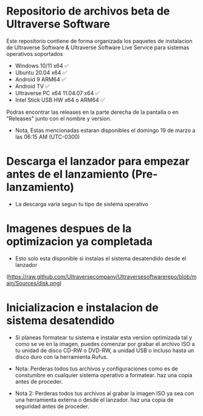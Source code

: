 # Repositorio de archivos beta de Ultraverse Software
Este repositorio contiene de forma organizada los paquetes de instalacion de Ultraverse Software & Ultraverse Software Live Service para sistemas operativos soportados
- Windows 10/11 x64 ✅
- Ubuntu 20.04 x64 ✅
- Android 9 ARM64 ✅
- Android TV ✅
- Ultraverse PC x64 11.04.07 x64 ✅
- Intel Stick USB HW x64 o ARM64 ✅

Podras encontrar las releases en la parte derecha de la pantalla o en "Releases" junto con el nombre y version.
 - Nota, Estas mencionadas estaran disponibles el domingo 19 de marzo a las 06:15 AM (UTC-0300)

 # Descarga el lanzador para empezar antes de el lanzamiento (Pre-lanzamiento)
 - La descarga varia segun tu tipo de sistema operativo

# Imagenes despues de la optimizacion ya completada
- Esto solo esta disponible si instalas el sistema desatendido desde el lanzador

(https://raw.github.com/Ultraversecompany/Ultraversesoftwarerepo/blob/main/Sources/disk.png)

 # Inicializacion e instalacion de sistema desatendido
 - Si planeas formatear tu sistema e instalar esta version optimizada tal y como se ve en la imagen, puedes comenzar por grabar el archivo ISO a tu unidad de disco CD-RW o DVD-RW, a unidad USB o incluso hasta un disco duro con la herramienta Rufus.
 
 - Nota: Perderas todos tus archivos y configuraciones como es de constumbre en cualquier sistema operativo a formatear. haz una copia antes de proceder.
 
 - Nota 2: Perderas todos tus archivos al grabar la imagen ISO ya sea con una herramienta externa o desde el lanzador. haz una copia de seguridad antes de proceder.